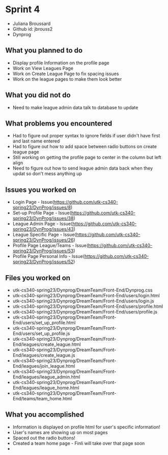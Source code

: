 # Sprint 4
* Juliana Broussard
* Github id: jbrouss2
* Dynprog

## What you planned to do
* Display profile Information on the profile page
* Work on View Leagues Page
* Work on Create League Page to fix spacing issues
* Work on the league pages to make them look better

## What you did not do
* Need to make league admin data talk to database to update

## What problems you encountered
* Had to figure out proper syntax to ignore fields if user didn't have first and last name entered
* Had to figure out how to add space between radio buttons on create league page
* Still working on getting the profile page to center in the column but left align
* Need to figure out how to send league admin data back when they updat so don't mess anything up

## Issues you worked on
* Login Page - Issue(https://github.com/utk-cs340-spring23/DynProg/issues/8)
* Set-up Profile Page - Issue(https://github.com/utk-cs340-spring23/DynProg/issues/38)
* League Admin Page - Issue(https://github.com/utk-cs340-spring23/DynProg/issues/43)
* League Specific Page - Issue(https://github.com/utk-cs340-spring23/DynProg/issues/26)
* Profile Page League/Teams - Issue(https://github.com/utk-cs340-spring23/DynProg/issues/53)
* Profile Page Personal Info - Issue(https://github.com/utk-cs340-spring23/DynProg/issues/52)

## Files you worked on
* utk-cs340-spring23/Dynprog/DreamTeam/Front-End/Dynprog.css
* utk-cs340-spring23/Dynprog/DreamTeam/Front-End/users/login.html
* utk-cs340-spring23/Dynprog/DreamTeam/Front-End/users/login.js
* utk-cs340-spring23/Dynprog/DreamTeam/Front-End/users/profile.html
* utk-cs340-spring23/Dynprog/DreamTeam/Front-End/users/profile.js
* utk-cs340-spring23/Dynprog/DreamTeam/Front-End/users/set_up_profile.html
* utk-cs340-spring23/Dynprog/DreamTeam/Front-End/users/set_up_profile.js
* utk-cs340-spring23/Dynprog/DreamTeam/Front-End/leagues/create_league.html
* utk-cs340-spring23/Dynprog/DreamTeam/Front-End/leagues/create_league.js
* utk-cs340-spring23/Dynprog/DreamTeam/Front-End/leagues/join_league.html
* utk-cs340-spring23/Dynprog/DreamTeam/Front-End/leagues/league_admin.html
* utk-cs340-spring23/Dynprog/DreamTeam/Front-End/leagues/league_home.html
* utk-cs340-spring23/Dynprog/DreamTeam/Front-End/teams/team_home.html

## What you accomplished
* Information is displayed on profile html for user's specific information!
* User's names are showing up on most pages
* Spaced out the radio buttons!
* Created a team home page - Finli will take over that page soon
* 
